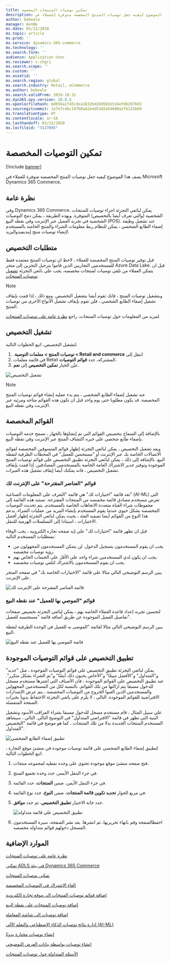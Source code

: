 ```yaml
---
title: تمكين توصيات المنتجات المخصصة
description: يصف هذا الموضوع كيفيه جعل توصيات المنتج المخصصة متوفرة للعملاء في Microsoft Dynamics 365 Commerce.
author: bebeale
manager: AnnBe
ms.date: 03/12/2020
ms.topic: article
ms.prod: ''
ms.service: dynamics-365-commerce
ms.technology: ''
ms.search.form: ''
audience: Application User
ms.reviewer: v-chgri
ms.search.scope: ''
ms.custom: ''
ms.assetid: ''
ms.search.region: global
ms.search.industry: Retail, eCommerce
ms.author: bebeale
ms.search.validFrom: 2019-10-31
ms.dyn365.ops.version: 10.0.5
ms.openlocfilehash: bdb56a1f45cdea1832bd269502e534efdb207b03
ms.sourcegitcommit: 1e7e7c4bc197b0a42e4d53d2a54600a2fb125b69
ms.translationtype: HT
ms.contentlocale: ar-SA
ms.lasthandoff: 03/13/2020
ms.locfileid: "3127895"
---
```

# <a name="enable-personalized-recommendations"></a>تمكين التوصيات المخصصة

[!include [banner](includes/banner.md)]

يصف هذا الموضوع كيفيه جعل توصيات المنتج المخصصة متوفرة للعملاء في Microsoft Dynamics 365 Commerce.

## <a name="overview"></a>نظرة عامة

وفي Dynamics 365 Commerce، يمكن لبائعي التجزئة اجراء توصيات للمنتجات الشخصية (والتي تعرف أيضا بالتخصيص) المتوفرة. وبهذه الطريقة ، يمكن دمج التوصيات الشخصية في تجربه العميل عبر الإنترنت وفي نقطه البيع (POS). عند تشغيل وظيفة إضفاء الطابع الشخصي ، يمكن للنظام ربط معلومات الشراء والمنتج الخاصة بالمستخدم لإنشاء توصيات منتج إينديفيدواليزيد.

## <a name="personalization-prerequisites"></a>متطلبات التخصيص

قبل توفير توصيات المنتج المخصصة للعملاء ، لاحظ ان توصيات المنتج معتمده فقط للمستخدمين التجاريين الذين قاموا بترحيل التخزين إلى متجر Azure Data Lake. قبل ان يتمكن العملاء من تلقي توصيات لمنتجات مخصصه، يجب على بائعي التجزئة [تشغيل توصيات المنتجات](enable-product-recommendations.md).

> [!NOTE]
> وبتشغيل توصيات المنتج ، فانك تقوم أيضا بتشغيل التخصيص. ومع ذلك ، إذا قمت بإيقاف تشغيل إضفاء الطابع الشخصي ، فلن تقوم بإيقاف تشغيل الأنواع الأخرى من توصيات المنتج.

لمزيد من المعلومات حول توصيات المنتجات، راجع [‏‫نظرة عامة على توصيات المنتجات‬](product-recommendations.md).

## <a name="turn-on-personalization"></a>تشغيل التخصيص

لتشغيل التخصيص‬، اتبع الخطوات التالية.

1. انتقل إلى ‏‫‏‫**Retail and commerce \> توصيات المنتج \> معلمات التوصية**.
1. في قائمة معلمات Retail المشتركة، حدد **قوائم التوصيات**.
1. عيّن الخيار **تمكين التخصيص** إلى **نعم**.

![تشغيل التخصيص](./media/enablepersonalization.png)

> [!NOTE]
> عند تشغيل إضفاء الطابع الشخصي ، يتم بدء عمليه إنشاء قوائم توصيات المنتج المخصصة. قد يكون مطلوبا حتى يوم واحد قبل ان تكون هذه القوائم متاحه ومرئية عبر الإنترنت وفي نقطه البيع.

## <a name="personalized-lists"></a>القوائم المخصصة

بالإضافة إلى السماح بتخصيص القوائم التي تم إنشاؤها بالجهاز ، تسمح خدمه التوصيات بإضفاء طابع شخصي على خبره اكتشاف المنتج عبر الإنترنت وفي نقطه البيع.

وبعد تشغيل التخصيص ، يمكن لبائعي التجزئة إظهار قوائم المتسوقين المخصصة لقوائم الاتصالات الخاصة بك عبر الإنترنت أو "مستحسن للعميل" في المحطات الطرفية لنقطه البيع. بالإضافة إلى ذلك ، يمكن لبائعي التجزئة تطبيق التخصيص على قوائم توصيات المنتج الموجودة وتوفير جدبر الاشتراك العامة الخاصة بالمستخدمين المصادقين. إذا قمت بإيقاف تشغيل التخصيص ، فانه يمكنك أيضا إيقاف تشغيل هذه الميزات.

### <a name="online-picks-for-you-lists"></a>قوائم "العناصر المقترحة" على الإنترنت لك

تعد قائمة  "اختيارات لك" هي قائمة  "التعرف على المعلومات الصناعية" (AI-ML) التي تعرض مستخدم مصادق قائمة  مخصصه من المنتجات المقترحة. تستند هذه القائمة إلى محفوظات شراء القناة متعددة الاتجاهات الخاصة بالمستخدم. يتم تحديث التوصيات المخصصة بشكل حيوي عندما يقوم المستخدم بإنشاء المزيد من عمليات الشراء. يدعم هذا النوع من القوائم أيضا تصفيه الفئة ، بحيث يمكن لبائعي التجزئة إظهار أفضل الاختيارات ، استنادا إلى التسلسلات الهرمية للتنقل.

قبل ان تظهر قائمة  "اختيارات لك" على إيه صفحه تجاره الكترونيه ، يجب الوفاء بمتطلبات المستخدم التالية:

- يجب ان يقوم المستخدمون بتسجيل الدخول. لن يتمكن المستخدمون المجهولون من رؤية توصيات مخصصه.
- يجب ان يكون لدي المستخدمين شراء واحد على الأقل على الحساب الخاص بهم.
- يجب ان يقوم المستخدمون بالاشتراك لتلقي توصيات مخصصه.

يبين الرسم التوضيحي التالي مثالا على قائمة  "الاختيارات الخاصة بك" في صفحه المتجر على الإنترنت.

![قائمة العناصر المقترحة على الإنترنت لك](./media/picksforyou.png)

### <a name="recommended-for-customer-lists-at-the-pos"></a>قوائم "الموصي بها للعميل" عند نقطه البيع

لتحسين تجربه إعداد قاعدة العملاء‬ الخاصة بهم ، يمكن لبائعي التجزئة تخصيص صفحات تفاصيل العميل الموجودة عن طريق أضافه قائمة  "مستحسنه للعميل".

يبين الرسم التوضيحي التالي مثالا لقائمة "الموصى به للعميل في الوحدة الطرفية لنقطة البيع.

![قائمة الموصي بها للعميل عند نقطه البيع](./media/picksonpos.png)

## <a name="apply-personalization-to-existing-recommendation-lists"></a>تطبيق التخصيص على قوائم التوصيات الموجودة

يمكن لبائعي التجزئة تطبيق التخصيص على قوائم التوصيات الموجودة ، مثل "جديد" و"المتداول" و"الأفضل مبيعًا" و"الأخاص يحبون ذلك أيضًا" و"تم الشراء بشكل متكرر". عند تطبيق التخصيص على القوائم الموجودة ، فان الأصناف التي اشترها مستخدم مسجل للدخول مسبقا يتم ازالتها من تلك القوائم. بالنسبة لكل من المستخدمين المجهولين والمستخدمين الذين الغيوا الخروج من التوصيات المخصصة ، يتم عرض الإصدارات الافتراضية للقوائم الموجودة. التالي ، لا يلزم على بائعي التجزئة الاحتفاظ يدويا بخبرات الصفحة المنفصلة.

علي سبيل المثال ، قام مستخدم مسجل للدخول مسبقا بشراء المراقب الأسود وتشغيل البنية التي تظهر في قائمة  "الافتراضي المتداول" في التوضيح التالي. التالي ، سيشاهد المستخدم المنتجات الجديدة بدلا من تلك المنتجات ، كما هو موضح في قائمة  "التخصيص المتداول".

![تطبيق إضفاء الطابع الشخصي](./media/applypersonalization.png)

لتطبيق إضفاء الطابع الشخصي على قائمة  توصيات موجودة في منشئ موقع التجارة ، اتبع الخطوات التالية.

1. فتح صفحه منشئ موقع موجودة تحتوي على وحده نمطيه لمجموعه منتجات.
1. في جزء التنقل الأيسر، حدد وحدة تجميع المنتج.
1. في جزء التنقل الأيمن، ضمن **المنتجات**، حدد القائمة.
1. في مربع الحوار **تحديد تكوين قائمة المنتجات**، ضمن  **النوع**، حدد نوع القائمة.
1. حدد خانة الاختيار **تطبيق التخصيص**، ثم حدد **موافق**.

    ![تطبيق التخصيص على قائمة  متداوله](./media/ApplyPersonalizationToTrending.PNG)

1. احفظالصفحة وقم بانهاء تحريريها، ثم انشرها. بعد نشر الصفحة، سيرة المستخدمون المسجل دخولهم قوائم متداوله مخصصه.

## <a name="additional-resources"></a>الموارد الإضافية

[نظرة عامة على توصيات المنتجات](product-recommendations.md)

[تمكين ADLS في بيئة Dynamics 365 Commerce](enable-adls-environment.md)

[تمكين توصيات المنتجات](enable-product-recommendations.md)

[إلغاء الاشتراك في التوصيات المخصصة](personalization-gdpr.md)

[إضافة قوائم توصيات المنتجات إلى موقع تجارة إلكترونية](add-reco-list-to-page.md)

[إضافة توصيات المنتجات على نقطة البيع](product.md)

[إضافة توصيات إلى شاشة المعاملة](add-recommendations-control-pos-screen.md)

[إدارة نتائج توصيات الذكاء الاصطناعي والتعلم الآلي (AI-ML)](modify-product-recommendation-results.md)

[إنشاء توصيات مختارة يدويًا](create-editorial-recommendation-lists.md)

[إنشاء توصيات بواسطة بيانات العرض التوضيحي](product-recommendations-demo-data.md)

[الأسئلة المتداولة حول توصيات المنتجات](faq-recommendations.md)
